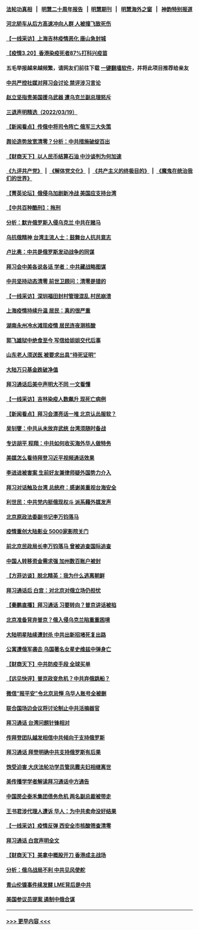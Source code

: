 #### [法轮功真相](https://github.com/gfw-breaker/truth/blob/master/README.md?t=0) &nbsp;&nbsp;|&nbsp;&nbsp; [明慧二十周年报告](https://github.com/gfw-breaker/mh-reports/blob/master/README.md?t=0) &nbsp;&nbsp;|&nbsp;&nbsp;[明慧期刊](https://github.com/gfw-breaker/mh-qikan) &nbsp;&nbsp;|&nbsp;&nbsp; [明慧海外之窗](https://github.com/gfw-breaker/mh-news/blob/master/README.md?t=0) &nbsp;&nbsp;|&nbsp;&nbsp; [神韵特别报道](https://github.com/gfw-breaker/mh-news/blob/master/shenyun.md?t=0)
#### [河北轿车从后方高速冲向人群 人被撞飞致死伤](../pages/nsc413/n13659951.md?t=03210001) 
#### [【一线采访】上海吉林疫情恶化 唐山急封城](../pages/nsc413/n13659244.md?t=03210001) 
#### [【疫情3.20】香港染疫死者87%打科兴疫苗](../pages/nsc413/n13659445.md?t=03210001) 
#### 五毛举报越来越频繁，请网友们前往下载 [一键翻墙软件](https://github.com/gfw-breaker/ssr-accounts)，并将此项目推荐给亲友
#### [中共严控社媒对拜习会讨论 禁评涉习言论](../pages/nsc413/n13659042.md?t=03210001) 
#### [赵立坚指责美国援乌武器 遭乌克兰副总理怒斥](../pages/nsc413/n13653987.md?t=03210001) 
#### [三退声明精选（2022/03/19）](../pages/nsc413/n13659055.md?t=03210001) 
#### [【新闻看点】传俄中将司令阵亡 俄军三大失策](../pages/nsc413/n13658674.md?t=03210001) 
#### [舆论造势放宽清零？分析：中共措施破绽百出](../pages/nsc413/n13658617.md?t=03210001) 
#### [【财商天下】以人民币结算石油 中沙谈判为何加速](../pages/nsc413/n13658367.md?t=03210001) 
#### [《九评共产党》](https://github.com/begood0513/9ping.md/blob/master/README.md) &nbsp;|&nbsp; [《解体党文化》](../../../../jtdwh.md/blob/master/README.md)  &nbsp;|&nbsp; [《共产主义的终极目的》](../../../../gczydzjmd.md/blob/master/README.md) &nbsp;|&nbsp; [《魔鬼在统治我们的世界》](../../../../mgztzwmdsj.md/blob/master/README.md) 
#### [【菁英论坛】俄侵乌加剧新冷战 美国应支持台湾](../pages/nsc413/n13658269.md?t=03210001) 
#### [【中共百种酷刑】：拖刑](../pages/nsc413/n13656048.md?t=03210001) 
#### [分析：默许俄罗斯入侵乌克兰 中共在赌马](../pages/nsc413/n13658487.md?t=03210001) 
#### [乌抗俄精神 台湾主流人士：鼓舞台人抗共意志](../pages/nsc413/n13649378.md?t=03210001) 
#### [卢比奥：中共是俄罗斯发动战争的同谋](../pages/nsc413/n13658384.md?t=03210001) 
#### [拜习会中美各说各话 学者：中共藏战略图谋](../pages/nsc413/n13657203.md?t=03210001) 
#### [中共坚持动态清零 前世卫顾问：清零是错的](../pages/nsc413/n13657719.md?t=03210001) 
#### [【一线采访】深圳福田封村管理混乱 村民崩溃](../pages/nsc413/n13657882.md?t=03210001) 
#### [上海疫情持续升温 居民：真的很严重](../pages/nsc413/n13657850.md?t=03210001) 
#### [湖南永州冷水滩现疫情 居民连夜测核酸](../pages/nsc413/n13657821.md?t=03210001) 
#### [郭飞雄狱中绝食至今 写信给姐姐交代后事](../pages/nsc413/n13657825.md?t=03210001) 
#### [山东老人须送医 被要求出具“待死证明”](../pages/nsc413/n13657765.md?t=03210001) 
#### [大陆万只基金跌破净值](../pages/nsc413/n13657508.md?t=03210001) 
#### [拜习通话后美中声明大不同 一文看懂](../pages/nsc413/n13656766.md?t=03210001) 
#### [【一线采访】吉林染疫人数飙升 现死亡病例](../pages/nsc413/n13657568.md?t=03210001) 
#### [【新闻看点】拜习会漂亮话一堆 北京认怂服软？](../pages/nsc413/n13656774.md?t=03210001) 
#### [吴钊燮：中共从未放弃武统 台湾须随时备战](../pages/nsc413/n13657307.md?t=03210001) 
#### [专访胡平 程翔：中共如何收买海外华人做特务](../pages/nsc413/n13657182.md?t=03210001) 
#### [美媒怎么看待拜登习近平视频通话效果](../pages/nsc413/n13657168.md?t=03210001) 
#### [李进进被害案 生前好友兼律师疑外国势力介入](../pages/nsc413/n13657579.md?t=03210001) 
#### [拜习对话触及台湾 总统府：感谢美重视台海安全](../pages/nsc413/n13657196.md?t=03210001) 
#### [利世民：中共党内挺俄现权斗 派系藉外媒发声](../pages/nsc413/n13657169.md?t=03210001) 
#### [北京原政法委副书记李万钧落马](../pages/nsc413/n13657318.md?t=03210001) 
#### [疫情重创大陆影业 5000家影院关门](../pages/nsc413/n13657073.md?t=03210001) 
#### [前北京民政局长李万钧落马 曾被追查国际追查](../pages/nsc413/n13657200.md?t=03210001) 
#### [中国人转移资金需求强 加州数百账户被封](../pages/nsc413/n13657181.md?t=03210001) 
#### [【方菲访谈】脱北精英：我为什么逃离朝鲜](../pages/nsc413/n13656569.md?t=03210001) 
#### [拜习通话后 白宫：对北京对俄立场仍担忧](../pages/nsc413/n13656977.md?t=03210001) 
#### [【秦鹏直播】拜习通话 习要转向？普京讲话被掐](../pages/nsc413/n13656912.md?t=03210001) 
#### [北京准备背弃普京？俄入侵乌克兰陷重重困境](../pages/nsc413/n13656931.md?t=03210001) 
#### [大陆明星陆续遭封杀 中共出新招堵死复出路](../pages/nsc413/n13656832.md?t=03210001) 
#### [公寓遭俄军袭击 乌国著名女星史维兹中弹身亡](../pages/nsc413/n13656647.md?t=03210001) 
#### [【财商天下】中共防疫手段 全球买单](../pages/nsc413/n13656603.md?t=03210001) 
#### [【远见快评】普京政变危机？中共弃俄跳船？](../pages/nsc413/n13656797.md?t=03210001) 
#### [微信“报平安”令北京忌惮 乌华人账号全被删](../pages/nsc413/n13656831.md?t=03210001) 
#### [联合国场边会议将讨论制止中共活摘器官](../pages/nsc413/n13656361.md?t=03210001) 
#### [拜习通话 台湾问题针锋相对](../pages/nsc413/n13656872.md?t=03210001) 
#### [传拜登团队越发相信中共倾向于支持俄罗斯](../pages/nsc413/n13656737.md?t=03210001) 
#### [拜习通话 拜登明确中共支持俄罗斯有后果](../pages/nsc413/n13655968.md?t=03210001) 
#### [饱受迫害 大庆法轮功学员管凤霞夫妇相继离世](../pages/nsc413/n13653590.md?t=03210001) 
#### [美传播学学者解读拜习通话中方通告](../pages/nsc413/n13656643.md?t=03210001) 
#### [中国房企泰禾集团债务危机 两名副总裁被带走](../pages/nsc413/n13656672.md?t=03210001) 
#### [王书君涉代理人遭诉 华人：为中共卖命没好结果](../pages/nsc413/n13656627.md?t=03210001) 
#### [【一线采访】疫情反弹 西安全市核酸筛查清零](../pages/nsc413/n13656572.md?t=03210001) 
#### [拜习通话 白宫声明全文](../pages/nsc413/n13656669.md?t=03210001) 
#### [【财商天下】美拿中概股开刀 香港成主战场](../pages/nsc413/n13653967.md?t=03210001) 
#### [分析：俄乌战局不利 中共见风使舵](../pages/nsc413/n13656248.md?t=03210001) 
#### [青山伦镍事件续发酵 LME背后是中共](../pages/nsc413/n13656540.md?t=03210001) 
#### [美国参议员提案 遏制中俄合谋](../pages/nsc413/n13656339.md?t=03210001) 

----
#### [ >>> 更早内容 <<< ](../indexes/nsc413-earlier.md)
